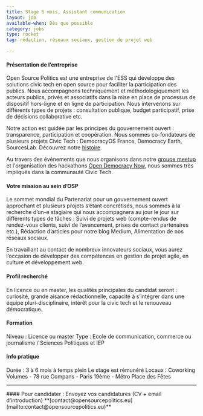 ```yaml
---
title: Stage 6 mois, Assistant communication
layout: job
available-when: Dès que possible
category: jobs
type: rocket
tag: rédaction, réseaux sociaux, gestion de projet web

---
```


#### Présentation de l’entreprise 
Open Source Politics est une entreprise de l'ESS qui développe des solutions civic tech en open source pour faciliter la participation des publics. Nous accompagnons techniquement et méthodologiquement les acteurs publics, privés et associatifs dans la mise en place de processus de dispositif hors-ligne et en ligne de participation. Nous intervenons sur différents types de projets : consultation publique, budget participatif, prise de décisions collaborative etc.


Notre action est guidée par les principes du gouvernement ouvert : transparence, participation et coopération. Nous sommes co-fondateurs de plusieurs projets Civic Tech : DemocracyOS France, Democracy Earth, SourcesLab. Découvrez notre [histoire](https://medium.com/open-source-politics/notre-histoire-c61bbec90334#.bmus5b392).  


Au travers des événements que nous organisons dans notre [groupe meetup](http://www.meetup.com/open-source-politics/) et l'organisation des hackathons [Open Democracy Now](http://opendemocracynow.net/), nous sommes très impliqués dans la communauté Civic Tech.


#### Votre mission au sein d’OSP
Le sommet mondial du Partenariat pour un gouvernement ouvert approchant et plusieurs projets s’étant concrétisés, nous sommes à la recherche d’un-e stagiaire qui nous accompagnera au jour le jour sur différents types de tâches : 
Suivi de projets web (compte-rendus de rendez-vous clients, suivi de l’avancement, prises de contact partenaires etc.), 
Rédaction d’articles pour notre blog Medium,
Alimentation de nos réseaux sociaux. 


En travaillant au contact de nombreux innovateurs sociaux, vous aurez l’occasion de développer des compétences en gestion de projet agile, en culture et développement web. 


#### Profil recherché
En licence ou en master, les qualités principales du candidat seront : 
curiosité,
grande aisance rédactionnelle,
capacité à s’intégrer dans une équipe pluri-disciplinaire,
intérêt pour la civic tech et le renouveau démocratique. 


#### Formation
Niveau : Licence ou master
Type : Ecole de communication, commerce ou journalisme / Sciences Politiques et IEP


#### Info pratique
Durée : 3 à 6 mois à temps plein
Le stage est rémunéré
Locaux : Coworking Volumes - 78 rue Compans - Paris 19ème - Métro Place des Fêtes
<hr>
#### Pour candidater : Envoyez vos candidatures (CV + email d’introduction) **[contact@opensourcepolitics.eu](mailto:contact@opensourcepolitics.eu)**


